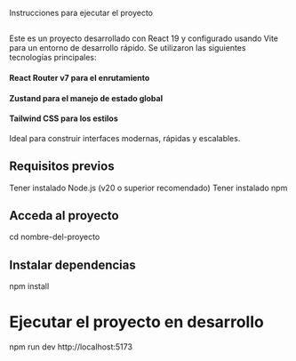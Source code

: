 Instrucciones para ejecutar el proyecto

##
Este es un proyecto desarrollado con React 19 y configurado usando Vite para un entorno de desarrollo rápido.
Se utilizaron las siguientes tecnologías principales:
#### React Router v7 para el enrutamiento
#### Zustand para el manejo de estado global
#### Tailwind CSS para los estilos
Ideal para construir interfaces modernas, rápidas y escalables.

## Requisitos previos #####
Tener instalado Node.js (v20 o superior recomendado)
Tener instalado npm

## Acceda al proyecto
cd nombre-del-proyecto

## Instalar dependencias
npm install

# Ejecutar el proyecto en desarrollo
npm run dev
http://localhost:5173
